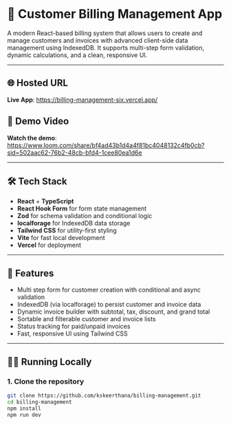 # 🧾 Customer Billing Management App

A modern React-based billing system that allows users to create and manage customers and invoices with advanced client-side data management using IndexedDB. It supports multi-step form validation, dynamic calculations, and a clean, responsive UI.

---

## 🌐 Hosted URL
**Live App**: https://billing-management-six.vercel.app/

## 🎥 Demo Video
**Watch the demo**: https://www.loom.com/share/bf4ad43b1d4a4f81bc4048132c4fb0cb?sid=502aac62-76b2-48cb-bfd4-1cee80ea1d6e

---

## 🛠 Tech Stack

- **React** + **TypeScript**
- **React Hook Form** for form state management
- **Zod** for schema validation and conditional logic
- **localforage** for IndexedDB data storage
- **Tailwind CSS** for utility-first styling
- **Vite** for fast local development
- **Vercel** for deployment

---

## 🚀 Features

-  Multi step form for customer creation with conditional and async validation
- IndexedDB (via localforage) to persist customer and invoice data
- Dynamic invoice builder with subtotal, tax, discount, and grand total
- Sortable and filterable customer and invoice lists
- Status tracking for paid/unpaid invoices
- Fast, responsive UI using Tailwind CSS

---

## 🧑‍💻 Running Locally

### 1. Clone the repository

```bash
git clone https://github.com/kskeerthana/billing-management.git
cd billing-management
npm install
npm run dev

